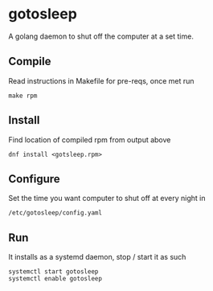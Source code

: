 # gotosleep
A golang daemon to shut off the computer at a set time.
## Compile
Read instructions in Makefile for pre-reqs, once met run
```/bin/bash
make rpm
```
## Install
Find location of compiled rpm from output above
```/bin/bash
dnf install <gotsleep.rpm>
```

## Configure
Set the time you want computer to shut off at every night in 
```/bin/bash
/etc/gotosleep/config.yaml
```

## Run
It installs as a systemd daemon, stop / start it as such
```/bin/bash
systemctl start gotosleep
systemctl enable gotosleep
```
